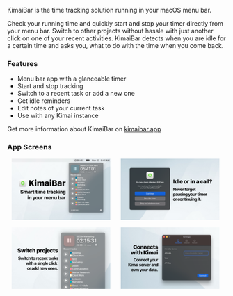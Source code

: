 KimaiBar is the time tracking solution running in your macOS menu bar.

Check your running time and quickly start and stop your timer directly from your menu bar. Switch to other projects without hassle with just another click on one of your recent activities. KimaiBar detects when you are idle for a certain time and asks you, what to do with the time when you come back.

### Features

* Menu bar app with a glanceable timer
* Start and stop tracking
* Switch to a recent task or add a new one
* Get idle reminders
* Edit notes of your current task
* Use with any Kimai instance

Get more information about KimaiBar on <a href="https://kimaibar.app">kimaibar.app</a>

### App Screens

<p>
    <img src="/images/marketplace/ticesoftware-kimaibar-macos-client1.png" width="45%" style="margin:0 10px">
    <img src="/images/marketplace/ticesoftware-kimaibar-macos-client2.png" width="45%" style="margin:0 10px">
</p>    
<p>
    <img src="/images/marketplace/ticesoftware-kimaibar-macos-client3.png" width="45%" style="margin:0 10px">
    <img src="/images/marketplace/ticesoftware-kimaibar-macos-client4.png" width="45%" style="margin:0 10px">
</p>